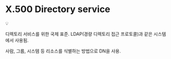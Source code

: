 # X.500 Directory service

<aside>
💡

디렉토리 서비스를 위한 국제 표준.
LDAP(경량 디렉토리 접근 프로토콜)과 같은 시스템에서 사용됨.

사람, 그룹, 시스템 등 리소스를 식별하는 방법으로 DN을 사용.

</aside>